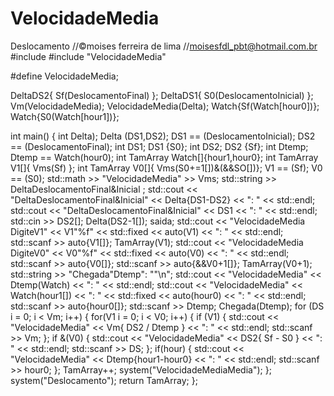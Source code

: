 # VelocidadeMedia
Deslocamento
//©moises ferreira de lima
//moisesfdl_pbt@hotmail.com.br
#include <iostream>
#include "VelocidadeMedia"

#define VelocidadeMedia;

DeltaDS2{ Sf(DeslocamentoFinal) };
DeltaDS1{ S0(DeslocamentoInicial) };
Vm(VelocidadeMedia);
VelocidadeMedia(Delta);
Watch{Sf(Watch[hour0])};
Watch{S0(Watch[hour1])};

int main()
{
	int Delta);
	Delta (DS1,DS2);
	DS1 == (DeslocamentoInicial);
	DS2 == (DeslocamentoFinal);
	int DS1;
	DS1 {S0};
	int DS2;
	DS2 {Sf};
	int Dtemp;
	Dtemp == Watch(hour0);
	int TamArray Watch[]{hour1,hour0};
	int TamArray V1[]{ Vms(Sf) };
	int TamArray V0[]{ Vms(S0+=1[])&(&&SO[])};
	V1 == (Sf);
	V0 == (S0);
	std::math >> "VelocidadeMedia" >> Vms;
	std::string >> DeltaDeslocamentoFinal&Inicial ;
	std::cout << "DeltaDeslocamentoFinal&Inicial" << Delta{DS1-DS2} << ": " << std::endl;
	std::cout << "DeltaDeslocamentoFinal&Inicial" << DS1 << ": " << std::endl;
	std::cin >> DS2[];
	Delta(DS2-1[]);
	saida;
	std::cout << "VelocidadeMedia DigiteV1" << V1"%f" << std::fixed << auto(V1) << ": " << std::endl;
	std::scanf >> auto{V1[]};
	TamArray(V1);
	std::cout << "VelocidadeMedia DigiteV0" << V0"%f" << std::fixed << auto(V0) << ": " << std::endl;
	std::scanf >> auto{V0[]};
	std::scanf >> auto{&&V0+1[]};
	TamArray(V0+1);
	std::string >> "Chegada"Dtemp": ""\n";
	std::cout << "VelocidadeMedia" << Dtemp(Watch) << ": " << std::endl;
	std::cout << "VelocidadeMedia" << Watch(hour1[]) << ": " << std::fixed << auto(hour0) << ": " << std::endl;
	std::scanf >> auto{hour0[]};
	std::scanf >> Dtemp;
	Chegada(Dtemp);
	for (DS i = 0; i < Vm; i++)
	{
		for(V1 i = 0; i < V0; i++)
		{
		if (V1)
		{
		std::cout << "VelocidadeMedia" << Vm{ DS2 / Dtemp } << ": " << std::endl;
		std::scanf >> Vm;
		};
		if &(V0)
		{
		std::cout << "VelocidadeMedia" << DS2{ Sf - S0 } << ": " << std::endl;
		std::scanf >> DS;
		};
		if(hour)
		{
		std::cout << "VelocidadeMedia" << Dtemp{hour1-hour0} << ": " << std::endl;
		std::scanf >> hour0;
		};
		TamArray++;
		system("VelocidadeMediaMedia");
	};
	system("Deslocamento");
	return TamArray;
};

